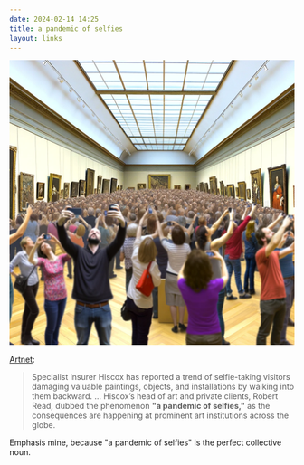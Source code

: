 ```yaml
---
date: 2024-02-14 14:25
title: a pandemic of selfies
layout: links
---
```


![dall-e goes to the museum](/assets/2024/selfie-pandemic.webp)

[Artnet](https://news.artnet.com/art-world/selfies-danger-to-museums-hiscox-2434090):

> Specialist insurer Hiscox has reported a trend of selfie-taking visitors damaging valuable paintings, objects, and installations by walking into them backward. ... Hiscox’s head of art and private clients, Robert Read, dubbed the phenomenon **"a pandemic of selfies,"** as the consequences are happening at prominent art institutions across the globe.

Emphasis mine, because "a pandemic of selfies" is the perfect collective noun.